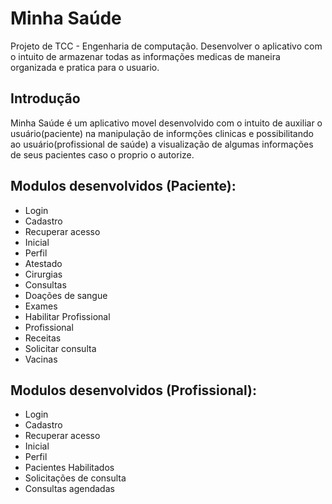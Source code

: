 # Minha Saúde

Projeto de TCC - Engenharia de computação.
Desenvolver o aplicativo com o intuito de armazenar todas as informações medicas de maneira organizada e pratica para o usuario. 


## Introdução

Minha Saúde é um aplicativo movel desenvolvido com o intuito de auxiliar o usuário(paciente) na manipulação de informções clinicas e possibilitando ao usuário(profissional de saúde) a visualização de algumas informações de seus pacientes caso o proprio o autorize.

## Modulos desenvolvidos (Paciente):

- Login
- Cadastro
- Recuperar acesso
- Inicial
- Perfil
- Atestado
- Cirurgias
- Consultas
- Doações de sangue
- Exames
- Habilitar Profissional
- Profissional
- Receitas
- Solicitar consulta
- Vacinas

## Modulos desenvolvidos (Profissional):

- Login
- Cadastro
- Recuperar acesso
- Inicial
- Perfil
- Pacientes Habilitados
- Solicitações de consulta
- Consultas agendadas
